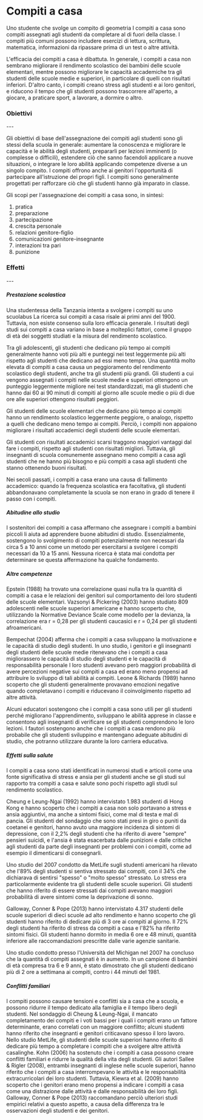 <h1>Compiti a casa</h1>


Uno studente che svolge un compito di geometria
I compiti a casa sono compiti assegnati agli studenti da completare al di fuori della classe. I compiti più comuni possono includere esercizi di lettura, scrittura, matematica, informazioni da ripassare prima di un test o altre attività.

L'efficacia dei compiti a casa è dibattuta. In generale, i compiti a casa non sembrano migliorare il rendimento scolastico dei bambini delle scuole elementari, mentre possono migliorare le capacità accademiche tra gli studenti delle scuole medie e superiori, in particolare di quelli con risultati inferiori. D'altro canto, i compiti creano stress agli studenti e ai loro genitori, e riducono il tempo che gli studenti possono trascorrere all'aperto, a giocare, a praticare sport, a lavorare, a dormire o altro.



<h3>Obiettivi</h3>
---

Gli obiettivi di base dell'assegnazione dei compiti agli studenti sono gli stessi della scuola in generale: aumentare la conoscenza e migliorare le capacità e le abilità degli studenti, prepararli per lezioni imminenti (o complesse o difficili), estendere ciò che sanno facendoli applicare a nuove situazioni, o integrare le loro abilità applicando competenze diverse a un singolo compito. I compiti offrono anche ai genitori l'opportunità di partecipare all'istruzione dei propri figli. I compiti sono generalmente progettati per rafforzare ciò che gli studenti hanno già imparato in classe.

Gli scopi per l'assegnazione dei compiti a casa sono, in sintesi:

1. pratica
1. preparazione
1. partecipazione
1. crescita personale
1. relazioni genitore-figlio
1. comunicazioni genitore-insegnante
1. interazioni tra pari
1. punizione

<h3>Effetti</h3>
---

<h5>Prestazione scolastica</h5>

Una studentessa della Tanzania intenta a svolgere i compiti su uno scuolabus
La ricerca sui compiti a casa risale ai primi anni del 1900. Tuttavia, non esiste consenso sulla loro efficacia generale. I risultati degli studi sui compiti a casa variano in base a molteplici fattori, come il gruppo di età dei soggetti studiati e la misura del rendimento scolastico.

Tra gli adolescenti, gli studenti che dedicano più tempo ai compiti generalmente hanno voti più alti e punteggi nei test leggermente più alti rispetto agli studenti che dedicano ad essi meno tempo. Una quantità molto elevata di compiti a casa causa un peggioramento del rendimento scolastico degli studenti, anche tra gli studenti più grandi. Gli studenti a cui vengono assegnati i compiti nelle scuole medie e superiori ottengono un punteggio leggermente migliore nei test standardizzati, ma gli studenti che hanno dai 60 ai 90 minuti di compiti al giorno alle scuole medie o più di due ore alle superiori ottengono risultati peggiori.

Gli studenti delle scuole elementari che dedicano più tempo ai compiti hanno un rendimento scolastico leggermente peggiore, o analogo, rispetto a quelli che dedicano meno tempo ai compiti. Perciò, i compiti non appaiono migliorare i risultati accademici degli studenti delle scuole elementari.

Gli studenti con risultati accademici scarsi traggono maggiori vantaggi dal fare i compiti, rispetto agli studenti con risultati migliori. Tuttavia, gli insegnanti di scuola comunemente assegnano meno compiti a casa agli studenti che ne hanno più bisogno e più compiti a casa agli studenti che stanno ottenendo buoni risultati.

Nei secoli passati, i compiti a casa erano una causa di fallimento accademico: quando la frequenza scolastica era facoltativa, gli studenti abbandonavano completamente la scuola se non erano in grado di tenere il passo con i compiti.

<h5>Abitudine allo studio</h5>
I sostenitori dei compiti a casa affermano che assegnare i compiti a bambini piccoli li aiuta ad apprendere buone abitudini di studio. Essenzialmente, sostengono lo svolgimento di compiti potenzialmente non necessari da circa 5 a 10 anni come un metodo per esercitarsi a svolgere i compiti necessari da 10 a 15 anni. Nessuna ricerca è stata mai condotta per determinare se questa affermazione ha qualche fondamento.

<h5>Altre competenze</h5>
Epstein (1988) ha trovato una correlazione quasi nulla tra la quantità di compiti a casa e le relazioni dei genitori sul comportamento dei loro studenti delle scuole elementari. Vazsonyi & Pickering (2003) hanno studiato 809 adolescenti nelle scuole superiori americane e hanno scoperto che, utilizzando la Normative Deviance Scale come modello per la devianza, la correlazione era r = 0,28 per gli studenti caucasici e r = 0,24 per gli studenti afroamericani.

Bempechat (2004) afferma che i compiti a casa sviluppano la motivazione e le capacità di studio degli studenti. In uno studio, i genitori e gli insegnanti degli studenti delle scuole medie ritenevano che i compiti a casa migliorassero le capacità di studio degli studenti e le capacità di responsabilità personale I loro studenti avevano però maggiori probabilità di avere percezioni negative sui compiti a casa ed erano meno propensi ad attribuire lo sviluppo di tali abilità ai compiti. Leone & Richards (1989) hanno scoperto che gli studenti generalmente provavano emozioni negative quando completavano i compiti e riducevano il coinvolgimento rispetto ad altre attività.

Alcuni educatori sostengono che i compiti a casa sono utili per gli studenti perché migliorano l'apprendimento, sviluppano le abilità apprese in classe e consentono agli insegnanti di verificare se gli studenti comprendono le loro lezioni. I fautori sostengono anche che i compiti a casa rendono più probabile che gli studenti sviluppino e mantengano adeguate abitudini di studio, che potranno utilizzare durante la loro carriera educativa.

<h5>Effetti sulla salute</h5>
I compiti a casa sono stati identificati in numerosi studi e articoli come una fonte significativa di stress e ansia per gli studenti anche se gli studi sul rapporto tra compiti a casa e salute sono pochi rispetto agli studi sul rendimento scolastico.

Cheung e Leung-Ngai (1992) hanno intervistato 1.983 studenti di Hong Kong e hanno scoperto che i compiti a casa non solo portavano a stress e ansia aggiuntivi, ma anche a sintomi fisici, come mal di testa e mal di pancia. Gli studenti del sondaggio che sono stati presi in giro o puniti da coetanei e genitori, hanno avuto una maggiore incidenza di sintomi di depressione, con il 2,2% degli studenti che ha riferito di avere "sempre" pensieri suicidi, e l'ansia è stata esacerbata dalle punizioni e dalle critiche agli studenti da parte degli insegnanti per problemi con i compiti, come ad esempio il dimenticarsi di consegnarli.

Uno studio del 2007 condotto da MetLife sugli studenti americani ha rilevato che l'89% degli studenti si sentiva stressato dai compiti, con il 34% che dichiarava di sentirsi "spesso" o "molto spesso" stressato. Lo stress era particolarmente evidente tra gli studenti delle scuole superiori. Gli studenti che hanno riferito di essere stressati dai compiti avevano maggiori probabilità di avere sintomi come la deprivazione di sonno.

Galloway, Conner & Pope (2013) hanno intervistato 4.317 studenti delle scuole superiori di dieci scuole ad alto rendimento e hanno scoperto che gli studenti hanno riferito di dedicare più di 3 ore ai compiti al giorno. Il 72% degli studenti ha riferito di stress da compiti a casa e l'82% ha riferito sintomi fisici. Gli studenti hanno dormito in media 6 ore e 48 minuti, quantità inferiore alle raccomandazioni prescritte dalle varie agenzie sanitarie.

Uno studio condotto presso l'Università del Michigan nel 2007 ha concluso che la quantità di compiti assegnati è in aumento. In un campione di bambini di età compresa tra 6 e 9 anni, è stato dimostrato che gli studenti dedicano più di 2 ore a settimana ai compiti, contro i 44 minuti del 1981.

<h5>Conflitti familiari</h5>
I compiti possono causare tensioni e conflitti sia a casa che a scuola, e possono ridurre il tempo dedicato alla famiglia e il tempo libero degli studenti. Nel sondaggio di Cheung & Leung-Ngai, il mancato completamento dei compiti e i voti bassi per i quali i compiti erano un fattore determinante, erano correlati con un maggiore conflitto; alcuni studenti hanno riferito che insegnanti e genitori criticavano spesso il loro lavoro. Nello studio MetLife, gli studenti delle scuole superiori hanno riferito di dedicare più tempo a completare i compiti che a svolgere altre attività casalinghe. Kohn (2006) ha sostenuto che i compiti a casa possono creare conflitti familiari e ridurre la qualità della vita degli studenti. Gli autori Sallee & Rigler (2008), entrambi insegnanti di inglese nelle scuole superiori, hanno riferito che i compiti a casa interrompevano le attività e le responsabilità extracurricolari dei loro studenti. Tuttavia, Kiewra et al. (2009) hanno scoperto che i genitori erano meno propensi a indicare i compiti a casa come una distrazione dalle attività e dalle responsabilità dei loro figli. Galloway, Conner & Pope (2013) raccomandano perciò ulteriori studi empirici relativi a questo aspetto, a causa della differenza tra le osservazioni degli studenti e dei genitori.